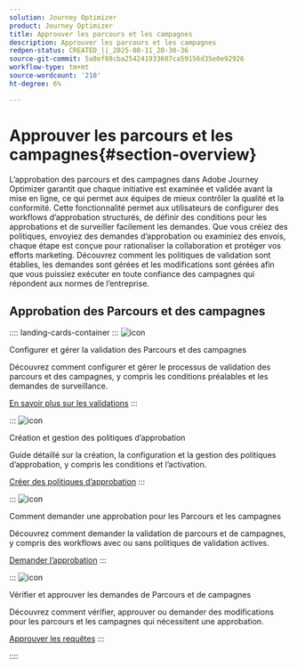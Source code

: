 ```yaml
---
solution: Journey Optimizer
product: Journey Optimizer
title: Approuver les parcours et les campagnes
description: Approuver les parcours et les campagnes
redpen-status: CREATED_||_2025-08-11_20-30-36
source-git-commit: 5a8ef88cba254241933607ca59156d35e0e92926
workflow-type: tm+mt
source-wordcount: '210'
ht-degree: 6%

---
```



# Approuver les parcours et les campagnes{#section-overview}

L’approbation des parcours et des campagnes dans Adobe Journey Optimizer garantit que chaque initiative est examinée et validée avant la mise en ligne, ce qui permet aux équipes de mieux contrôler la qualité et la conformité. Cette fonctionnalité permet aux utilisateurs de configurer des workflows d’approbation structurés, de définir des conditions pour les approbations et de surveiller facilement les demandes. Que vous créiez des politiques, envoyiez des demandes d’approbation ou examiniez des envois, chaque étape est conçue pour rationaliser la collaboration et protéger vos efforts marketing. Découvrez comment les politiques de validation sont établies, les demandes sont gérées et les modifications sont gérées afin que vous puissiez exécuter en toute confiance des campagnes qui répondent aux normes de l’entreprise.

## Approbation des Parcours et des campagnes

:::: landing-cards-container
:::
![icon](https://cdn.experienceleague.adobe.com/icons/book.svg?lang=fr)

Configurer et gérer la validation des Parcours et des campagnes

Découvrez comment configurer et gérer le processus de validation des parcours et des campagnes, y compris les conditions préalables et les demandes de surveillance.

[En savoir plus sur les validations](../using/test-approve/gs-approval.md)
:::

:::
![icon](https://cdn.experienceleague.adobe.com/icons/gear.svg?lang=fr)

Création et gestion des politiques d’approbation

Guide détaillé sur la création, la configuration et la gestion des politiques d’approbation, y compris les conditions et l’activation.

[Créer des politiques d’approbation](../using/test-approve/approval-policies.md)
:::

:::
![icon](https://cdn.experienceleague.adobe.com/icons/list-check.svg?lang=fr)

Comment demander une approbation pour les Parcours et les campagnes

Découvrez comment demander la validation de parcours et de campagnes, y compris des workflows avec ou sans politiques de validation actives.

[Demander l’approbation](../using/test-approve/request-approval.md)
:::

:::
![icon](https://cdn.experienceleague.adobe.com/icons/shield-halved.svg?lang=fr)

Vérifier et approuver les demandes de Parcours et de campagnes

Découvrez comment vérifier, approuver ou demander des modifications pour les parcours et les campagnes qui nécessitent une approbation.

[Approuver les requêtes](../using/test-approve/review-approve-request.md)
:::

::::
